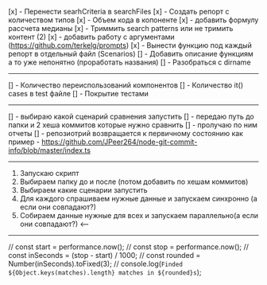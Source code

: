 [x] - Перенести searhCriteria в searchFiles
[x] - Создать репорт с количеством типов
[x] - Объем кода в копоненте
[x] - добавить формулу рассчета медианы
[x] - Триммить search patterns или не тримить контент (2)
[x] - добавить работу с аргументами (https://github.com/terkelg/prompts)
[x] - Вынести функцию под каждый репорт в отдельный файл (Scenarios)
[] - Добавить описание функциям а то уже непонятно (проработать названия)
[] - Разобраться с dirname

---

[] - Количество переиспользований компонентов
[] - Количество it() cases в test файле
[] - Покрытие тестами

---

[] - выбираю какой сценарий сравнения запустить
[] - передаю путь до папки и 2 хеша коммитов которые нужно сравнить
[] - пролучаю по ним отчеты
[] - репозиотрий возвращается к первичному состоянию
как пример - https://github.com/JPeer264/node-git-commit-info/blob/master/index.ts

<!-- repos/pre-refactoring/src/pages/PDP/components/ProductImageModel/types.tsx: -->
<!-- repos/pre-refactoring/src/routes/types.ts -->
<!-- repos/pre-refactoring/src/test-utils/Wrapper.tsx -->

---

1. Запускаю скрипт
2. Выбираем папку до и после (потом добавить по хешам коммитов)
3. Выбираем какие сценарии запустить
4. Для каждого спрашиваем нужные данные и запускаем синхронно (а если они совпадают?)
5. Собираем данные нужные для всех и запускаем параллельно(а если они совпадают?) <--

---

// const start = performance.now();
// const stop = performance.now();
// const inSeconds = (stop - start) / 1000;
// const rounded = Number(inSeconds).toFixed(3);
// console.log(`Finded ${Object.keys(matches).length} matches in ${rounded}s`);
